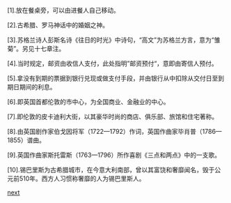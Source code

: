 
[1].放在餐桌旁，可以由进餐人自己移动。

[2].古希腊、罗马神话中的婚姻之神。

[3].苏格兰诗人彭斯名诗《往日的时光》中诗句，“高文”为苏格兰方言，意为“雏菊”。另见十七章注。

[4].当时规定，邮资由收信人支付，此处指明”邮资预付“，意即由寄信人预付。

[5].拿没有到期的票据到银行兑现或做支付手段，并由银行从中扣除从交付日至到期日期间的利息。

[6].即英国首都伦敦的市中心，为全国商业、金融业的中心。

[7].即伦敦的皮卡迪利大街，以其豪华时尚的商店、俱乐部、旅馆和住宅著称。

[8].由英国剧作家伯戈因将军（1722—1792）作词，英国作曲家毕肖普（1786—1855）谱曲。

[9].英国作曲家斯托雷斯（1763—1796）所作喜剧《三点和两点》中的一支歌。

[10].锡巴里斯为古希腊城市，在今意大利南部，曾以其富饶和奢靡闻名，毁于公元前510年。西方人习惯称奢靡的人为锡巴里斯人。

[next](page383)